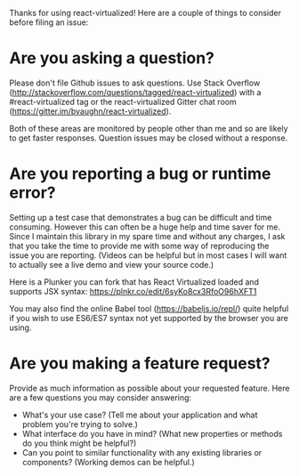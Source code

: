 Thanks for using react-virtualized! Here are a couple of things to consider before filing an issue:

# Are you asking a question?
Please don't file Github issues to ask questions. Use Stack Overflow (http://stackoverflow.com/questions/tagged/react-virtualized) with a #react-virtualized tag or the react-virtualized Gitter chat room (https://gitter.im/bvaughn/react-virtualized).

Both of these areas are monitored by people other than me and so are likely to get faster responses. Question issues may be closed without a response.

# Are you reporting a bug or runtime error?
Setting up a test case that demonstrates a bug can be difficult and time consuming. However this can often be a huge help and time saver for me. Since I maintain this library in my spare time and without any charges, I ask that you take the time to provide me with some way of reproducing the issue you are reporting. (Videos can be helpful but in most cases I will want to actually see a live demo and view your source code.)

Here is a Plunker you can fork that has React Virtualized loaded and supports JSX syntax: https://plnkr.co/edit/6syKo8cx3RfoO96hXFT1

You may also find the online Babel tool (https://babeljs.io/repl/) quite helpful if you wish to use ES6/ES7 syntax not yet supported by the browser you are using.

# Are you making a feature request?
Provide as much information as possible about your requested feature. Here are a few questions you may consider answering:
* What's your use case? (Tell me about your application and what problem you're trying to solve.)
* What interface do you have in mind? (What new properties or methods do you think might be helpful?)
* Can you point to similar functionality with any existing libraries or components? (Working demos can be helpful.)

